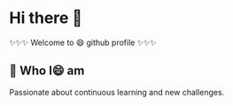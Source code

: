 # Hi there 👋

<!--
**devguy4u/devguy4u** is a ✨ _special_ ✨ repository because its `README.md` (this file) appears on your GitHub profile.

Here are some ideas to get you started:

- 🔭 I’m currently working on ...
- 🌱 I’m currently learning ...
- 👯 I’m looking to collaborate on ...
- 🤔 I’m looking for help with ...
- 💬 Ask me about ...
- 📫 How to reach me: ...
- 😄 Pronouns: ...
- ⚡ Fun fact: ...
-->
✨✨✨ Welcome to 😄 github profile ✨✨✨

## 🔭 Who I😄 am

Passionate about continuous learning and new challenges.



